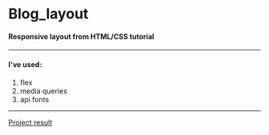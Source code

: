 # Blog_layout
#### Responsive layout from HTML/CSS tutorial
---
#### I've used: 
1. flex
2. media queries 
3. api fonts
---
[Project result](https://annqk.github.io/Blog_layout/)
